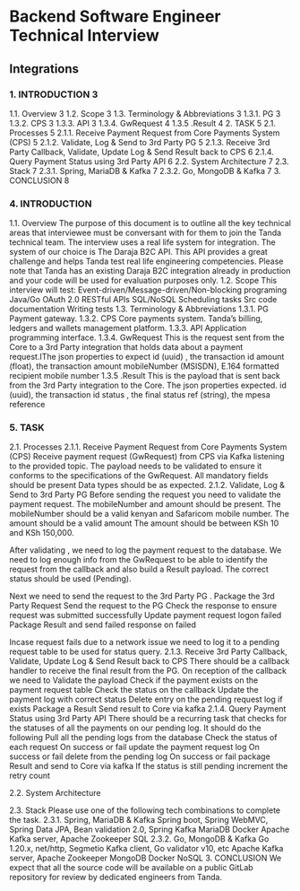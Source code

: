 # Backend Software Engineer Technical Interview

## Integrations

### 1. INTRODUCTION 3

1.1. Overview 3
1.2. Scope 3
1.3. Terminology & Abbreviations 3
1.3.1. PG 3
1.3.2. CPS 3
1.3.3. API 3
1.3.4. GwRequest 4
1.3.5 .Result 4 2. TASK 5
2.1. Processes 5
2.1.1. Receive Payment Request from Core Payments System (CPS) 5
2.1.2. Validate, Log & Send to 3rd Party PG 5
2.1.3. Receive 3rd Party Callback, Validate, Update Log & Send Result back to CPS 6
2.1.4. Query Payment Status using 3rd Party API 6
2.2. System Architecture 7
2.3. Stack 7
2.3.1. Spring, MariaDB & Kafka 7
2.3.2. Go, MongoDB & Kafka 7 3. CONCLUSION 8

### 4. INTRODUCTION

1.1. Overview
The purpose of this document is to outline all the key technical areas that interviewee must be conversant with for them to join the Tanda technical team. The interview uses a real life system for integration. The system of our choice is The Daraja B2C API. This API provides a great challenge and helps Tanda test real life engineering competencies. Please note that Tanda has an existing Daraja B2C integration already in production and your code will be used for evaluation purposes only.
1.2. Scope
This interview will test:
Event-driven/Message-driven/Non-blocking programing
Java/Go
OAuth 2.0
RESTful APIs
SQL/NoSQL
Scheduling tasks
Src code documentation
Writing tests
1.3. Terminology & Abbreviations
1.3.1. PG
Payment gateway.
1.3.2. CPS
Core payments system. Tanda’s billing, ledgers and wallets management platform.
1.3.3. API
Application programming interface.
1.3.4. GwRequest
This is the request sent from the Core to a 3rd Party integration that holds data about a payment request.IThe json properties to expect
id (uuid) , the transaction id
amount (float), the transaction amount
mobileNumber (MSISDN), E.164 formatted recipient mobile number
1.3.5 .Result
This is the payload that is sent back from the 3rd Party integration to the Core. The json properties expected.
id (uuid), the transaction id
status , the final status
ref (string), the mpesa reference

### 5. TASK

2.1. Processes
2.1.1. Receive Payment Request from Core Payments System (CPS)
Receive payment request (GwRequest) from CPS via Kafka listening to the provided topic.
The payload needs to be validated to ensure it conforms to the specifications of the GwRequest.
All mandatory fields should be present
Data types should be as expected.
2.1.2. Validate, Log & Send to 3rd Party PG
Before sending the request you need to validate the payment request.
The mobileNumber and amount should be present.
The mobileNumber should be a valid kenyan and Safaricom mobile number.
The amount should be a valid amount
The amount should be between KSh 10 and KSh 150,000.

After validating , we need to log the payment request to the database. We need to log enough info from the GwRequest to be able to identify the request from the callback and also build a Result payload. The correct status should be used (Pending).

Next we need to send the request to the 3rd Party PG .
Package the 3rd Party Request
Send the request to the PG
Check the response to ensure request was submitted successfully
Update payment request logon failed
Package Result and send failed response on failed

Incase request fails due to a network issue we need to log it to a pending request table to be used for status query.
2.1.3. Receive 3rd Party Callback, Validate, Update Log & Send Result back to CPS
There should be a callback handler to receive the final result from the PG. On reception of the callback we need to
Validate the payload
Check if the payment exists on the payment request table
Check the status on the callback
Update the payment log with correct status
Delete entry on the pending request log if exists
Package a Result
Send result to Core via kafka
2.1.4. Query Payment Status using 3rd Party API
There should be a recurring task that checks for the statuses of all the payments on our pending log. It should do the following
Pull all the pending logs from the database
Check the status of each request
On success or fail update the payment request log
On success or fail delete from the pending log
On success or fail package Result and send to Core via kafka
If the status is still pending increment the retry count

2.2. System Architecture

2.3. Stack
Please use one of the following tech combinations to complete the task.
2.3.1. Spring, MariaDB & Kafka
Spring boot, Spring WebMVC, Spring Data JPA, Bean validation 2.0, Spring Kafka
MariaDB
Docker
Apache Kafka server, Apache Zookeeper
SQL
2.3.2. Go, MongoDB & Kafka
Go 1.20.x, net/http, Segmetio Kafka client, Go validator v10, etc
Apache Kafka server, Apache Zookeeper
MongoDB
Docker
NoSQL 3. CONCLUSION
We expect that all the source code will be available on a public GitLab repository for review by dedicated engineers from Tanda.

